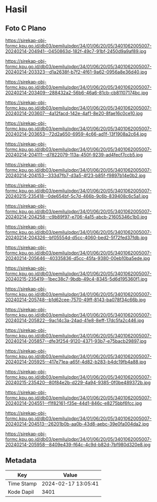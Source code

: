 # Hasil

## Foto C Plano

https://sirekap-obj-formc.kpu.go.id/db03/pemilu/pdpr/34/01/06/20/05/3401062005007-20240214-204941--0450863d-182f-49c7-91bf-2450d9a9af89.jpg

https://sirekap-obj-formc.kpu.go.id/db03/pemilu/pdpr/34/01/06/20/05/3401062005007-20240214-203323--d1a2638f-b7f2-4f61-9a62-0956a8e36d40.jpg

https://sirekap-obj-formc.kpu.go.id/db03/pemilu/pdpr/34/01/06/20/05/3401062005007-20240214-203409--288432a2-56b6-46a6-81cb-cb81107174bc.jpg

https://sirekap-obj-formc.kpu.go.id/db03/pemilu/pdpr/34/01/06/20/05/3401062005007-20240214-203607--4a12facd-142e-4af1-8e20-8fae16c0ce10.jpg

https://sirekap-obj-formc.kpu.go.id/db03/pemilu/pdpr/34/01/06/20/05/3401062005007-20240214-203653--72d2a650-6959-4c66-ad1f-13f1908a2c64.jpg

https://sirekap-obj-formc.kpu.go.id/db03/pemilu/pdpr/34/01/06/20/05/3401062005007-20240214-204111--d7822079-113a-450f-9239-ad4fecf7ccb5.jpg

https://sirekap-obj-formc.kpu.go.id/db03/pemilu/pdpr/34/01/06/20/05/3401062005007-20240214-204153--333d7fb7-d3a5-4f23-b85f-f9897b14e0b2.jpg

https://sirekap-obj-formc.kpu.go.id/db03/pemilu/pdpr/34/01/06/20/05/3401062005007-20240215-235418--0de654bf-5c7d-466b-9c6b-839408c6c5a1.jpg

https://sirekap-obj-formc.kpu.go.id/db03/pemilu/pdpr/34/01/06/20/05/3401062005007-20240214-204258--c9b89f97-e706-4a15-abcb-21605346c1b0.jpg

https://sirekap-obj-formc.kpu.go.id/db03/pemilu/pdpr/34/01/06/20/05/3401062005007-20240214-204326--bf05554d-d5cc-4060-bed2-5f72fed37fdb.jpg

https://sirekap-obj-formc.kpu.go.id/db03/pemilu/pdpr/34/01/06/20/05/3401062005007-20240214-205646--40335836-d5cc-45fa-9380-00eb10ba5ede.jpg

https://sirekap-obj-formc.kpu.go.id/db03/pemilu/pdpr/34/01/06/20/05/3401062005007-20240215-235419--1bec38c7-9bdb-49c4-8345-5d6d195360f1.jpg

https://sirekap-obj-formc.kpu.go.id/db03/pemilu/pdpr/34/01/06/20/05/3401062005007-20240214-205748--b1d62cee-7570-49ff-8143-ba078f34c66b.jpg

https://sirekap-obj-formc.kpu.go.id/db03/pemilu/pdpr/34/01/06/20/05/3401062005007-20240214-205822--9ac14c3a-24ad-41e8-8eff-17dc5fa2c446.jpg

https://sirekap-obj-formc.kpu.go.id/db03/pemilu/pdpr/34/01/06/20/05/3401062005007-20240214-205857--dfe3f254-9120-4371-93b7-e75bacb29897.jpg

https://sirekap-obj-formc.kpu.go.id/db03/pemilu/pdpr/34/01/06/20/05/3401062005007-20240214-205925--417e71ea-a65f-4d82-b283-b4dc19fb4a88.jpg

https://sirekap-obj-formc.kpu.go.id/db03/pemilu/pdpr/34/01/06/20/05/3401062005007-20240215-235420--80f84e2b-d229-4a94-9385-0f0be489372b.jpg

https://sirekap-obj-formc.kpu.go.id/db03/pemilu/pdpr/34/01/06/20/05/3401062005007-20240214-204551--f1f82161-f35e-44d1-846c-e8275bbf6fcc.jpg

https://sirekap-obj-formc.kpu.go.id/db03/pemilu/pdpr/34/01/06/20/05/3401062005007-20240214-204513--26201b0b-aa0b-43d8-aebc-39e0fa004da2.jpg

https://sirekap-obj-formc.kpu.go.id/db03/pemilu/pdpr/34/01/06/20/05/3401062005007-20240214-205958--8409e439-f64c-4c9d-b82d-7bf980d320e8.jpg


## Metadata

| Key        | Value               |
| ---------- | ------------------- |
| Time Stamp | 2024-02-17 13:05:41 |
| Kode Dapil | 3401                |



